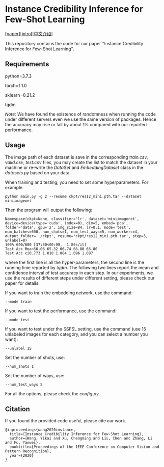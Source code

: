 # Instance Credibility Inference for Few-Shot Learning

\[[paper](https://arxiv.org/pdf/2003.11853.pdf)\]\[[intro](https://yikai-wang.github.io/projects/wang2020instance/intro.html)\]\[[中文介绍](https://zhuanlan.zhihu.com/p/120354934)\]

This repository contains the code for our paper "Instance Credibility Inference for Few-Shot Learning". 

## Requirements

python=3.7.3

torch=1.1.0

sklearn=0.21.2

tqdm

*Note:* We have found the existence of randomness when running the code under different servers even we use the same version of packages. Hence the accuracy may rise or fall by about 1% compared with our reported performance. 

## Usage

The image path of each dataset is save in the corresponding *train.csv*, *valid.csv*, *test.csv* files, you may create the list to match the dataset in your machine or re-write the *DataSet* and *EmbeddingDataset* class in the *datasets.py* based on your data.

When training and testing, you need to set some hyperparameters. For example:

```
python main.py -g 2 --resume ckpt/res12_mini.pth.tar --dataset miniimagenet
```

Then the program will output the following:

```
Namespace(ckpt=None, classifier='lr', dataset='miniimagenet', device=device(type='cuda', index=0), dim=5, embed='pca', folder='data', gpu='2', img_size=84, lr=0.1, mode='test', num_batches=600, num_shots=1, num_test_ways=5, num_workers=4, output_folder='./ckpt', resume='ckpt/res12_mini.pth.tar', step=5, unlabel=0)
100% 600/600 [37:30<00:00,  1.86s/it]
Test Acc Mean56.06 65.32 66.74 66.80 66.80
Test Acc ci0.773 1.010 1.084 1.096 1.097
```

where the first line is all the hyper-parameters, the second line is the running time reported by *tqdm*. The following two lines report the mean and confidence interval of test accuracy in each step. In our experiments, we use the results of different steps under different setting, please check our paper for details.

If you want to train the embedding network, use the command:

```
--mode train
```

If you want to test the performance, use the command:

```
--mode test
```

If you want to test under the SSFSL setting, use the command (use 15 unlabeled images for each category, and you can select a number you want):

```
--unlabel 15
```

Set the number of shots, use:

```
--num_shots 1
```

Set the number of ways, use:

```
--num_test_ways 5
```

For all the options, please check the *config.py*.

## Citation

If you found the provided code useful, please cite our work.

```
@inproceedings{wang2020instance,
  title={Instance Credibility Inference for Few-Shot Learning},
  author={Wang, Yikai and Xu, Chengming and Liu, Chen and Zhang, Li and Fu, Yanwei},
  booktitle={Proceedings of the IEEE Conference on Computer Vision and Pattern Recognition},
  year={2020}
}
```


